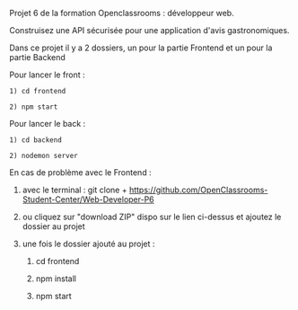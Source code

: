 Projet 6 de la formation Openclassrooms : développeur web.

Construisez une API sécurisée pour une application d'avis gastronomiques.

Dans ce projet il y a 2 dossiers, un pour la partie Frontend et un pour la partie Backend

Pour lancer le front :

    1) cd frontend

    2) npm start

Pour lancer le back :

    1) cd backend

    2) nodemon server


En cas de problème avec le Frontend :

1) avec le terminal : git clone + https://github.com/OpenClassrooms-Student-Center/Web-Developer-P6

2) ou cliquez sur "download ZIP" dispo sur le lien ci-dessus et ajoutez le dossier au projet

3) une fois le dossier ajouté au projet : 

    1) cd frontend

    2) npm install

    3) npm start